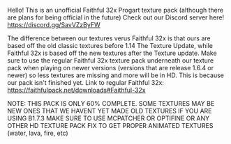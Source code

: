 Hello! This is an unofficial Faithful 32x Progart texture pack (although there are plans for being official in the future) Check out our Discord server here! https://discord.gg/SavVZzByFW

The difference between our textures verus Faithful 32x is that ours are based off the old classic textures before 1.14 The Texture Update, while Faithful 32x is based off the new textures after the Texture update.
Make sure to use the regular Faithful 32x texture pack underneath our texture pack when playing on newer versions (versions that are release 1.6.4 or newer) so less textures are missing and more will be in HD. This is because our pack isn't finished yet.
Link to regular Faithful 32x: https://faithfulpack.net/downloads#Faithful-32x

NOTE: THIS PACK IS ONLY 60% COMPLETE. SOME TEXTURES MAY BE NEW ONES THAT WE HAVENT YET MADE OLD TEXTURES
IF YOU ARE USING B1.7.3 MAKE SURE TO USE MCPATCHER OR OPTIFINE OR ANY OTHER HD TEXTURE PACK FIX TO GET PROPER ANIMATED TEXTURES (water, lava, fire, etc)

